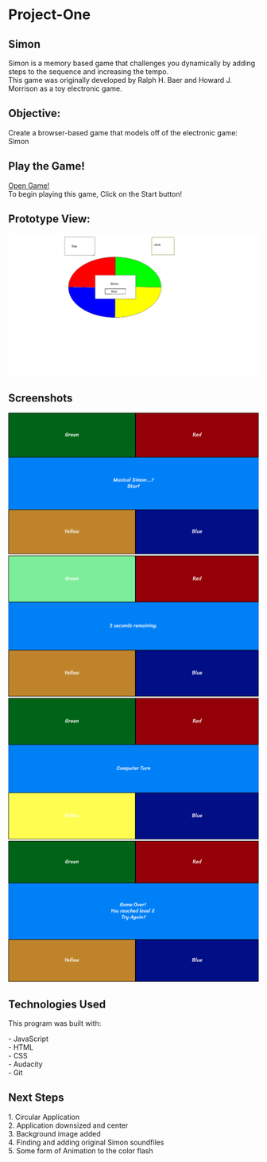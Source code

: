# Project-One
<h2>Simon</h2>
<p>Simon is a memory based game that challenges you dynamically by adding steps to the sequence and increasing the tempo. <br>
This game was originally developed by Ralph H. Baer and Howard J. Morrison as a toy electronic game. </p>
<h2>Objective:</h2>
<p>Create a browser-based game that models off of the electronic game: Simon</p>
<h2>Play the Game!</h2>
<p><a target="_blank" rel="noopener noreferrer" href="https://zeroxposur18.github.io/Simon/"> Open Game!</a><br>
To begin playing this game, Click on the Start button!</p>
<h2>Prototype View:</h2>
<img src="img/SimonWireFrame.png">
<h2>Screenshots</h2>
<img src="img/SSOne.png">
<img src="img/SSTwo.png">
<img src="img/SSThree.png">
<img src="img/SSFour.png">
<h2>Technologies Used</h2>
<p>This program was built with: </p> 
- JavaScript <br>
- HTML <br>
- CSS <br>
- Audacity <br>
- Git
<h2>Next Steps</h2>
1. Circular Application <br>
2. Application downsized and center <br>
3. Background image added<br>
4. Finding and adding original Simon soundfiles<br>
5. Some form of Animation to the color flash